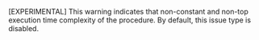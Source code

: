 \[EXPERIMENTAL\] This warning indicates that non-constant and non-top execution time complexity of
the procedure.  By default, this issue type is disabled.
